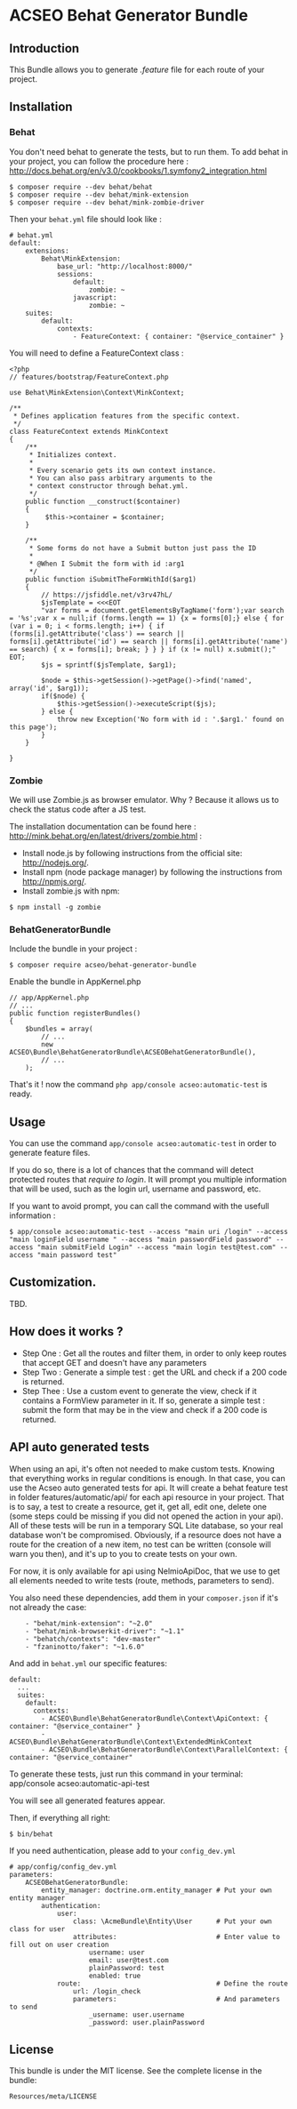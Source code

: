 # ACSEO Behat Generator Bundle

## Introduction

This Bundle allows you to generate *.feature* file for each route of your project.


## Installation

### Behat

You don't need behat to generate the tests, but to run them.
To add behat in your project, you can follow the procedure here : http://docs.behat.org/en/v3.0/cookbooks/1.symfony2_integration.html

```
$ composer require --dev behat/behat
$ composer require --dev behat/mink-extension
$ composer require --dev behat/mink-zombie-driver
```

Then your ```behat.yml``` file should look like :

```
# behat.yml
default:
    extensions:
        Behat\MinkExtension:
            base_url: "http://localhost:8000/"
            sessions:
                default:
                    zombie: ~
                javascript:
                    zombie: ~
    suites:
        default:
            contexts:
                - FeatureContext: { container: "@service_container" }
```

You will need to define a FeatureContext class :

```
<?php
// features/bootstrap/FeatureContext.php

use Behat\MinkExtension\Context\MinkContext;

/**
 * Defines application features from the specific context.
 */
class FeatureContext extends MinkContext
{
    /**
     * Initializes context.
     *
     * Every scenario gets its own context instance.
     * You can also pass arbitrary arguments to the
     * context constructor through behat.yml.
     */
    public function __construct($container)
    {
         $this->container = $container;
    }

    /**
     * Some forms do not have a Submit button just pass the ID
     *
     * @When I Submit the form with id :arg1
     */
    public function iSubmitTheFormWithId($arg1)
    {
        // https://jsfiddle.net/v3rv47hL/
        $jsTemplate = <<<EOT
        "var forms = document.getElementsByTagName('form');var search = '%s';var x = null;if (forms.length == 1) {x = forms[0];} else { for (var i = 0; i < forms.length; i++) { if (forms[i].getAttribute('class') == search || forms[i].getAttribute('id') == search || forms[i].getAttribute('name') == search) { x = forms[i]; break; } } } if (x != null) x.submit();"
EOT;
        $js = sprintf($jsTemplate, $arg1);

        $node = $this->getSession()->getPage()->find('named', array('id', $arg1));
        if($node) {
            $this->getSession()->executeScript($js);
        } else {
            throw new Exception('No form with id : '.$arg1.' found on this page');
        }
    }

}
```

### Zombie

We will use Zombie.js as browser emulator. Why ? Because it allows us to check the status code after a JS test.

The installation documentation can be found here : http://mink.behat.org/en/latest/drivers/zombie.html :

* Install node.js by following instructions from the official site: http://nodejs.org/.
* Install npm (node package manager) by following the instructions from http://npmjs.org/.
* Install zombie.js with npm:

```
$ npm install -g zombie
```

### BehatGeneratorBundle

Include the bundle in your project :

```
$ composer require acseo/behat-generator-bundle
```

Enable the bundle in AppKernel.php

```
// app/AppKernel.php
// ...
public function registerBundles()
{
    $bundles = array(
        // ...
        new ACSEO\Bundle\BehatGeneratorBundle\ACSEOBehatGeneratorBundle(),
        // ...
    );
```

That's it ! now the command ```php app/console acseo:automatic-test``` is ready.

## Usage

You can use the command ```app/console acseo:automatic-test``` in order to generate feature files.

If you do so, there is a lot of chances that the command will detect protected routes that *require to login*.
It will prompt you multiple information that will be used, such as the login url, username and password, etc.

If you want to avoid prompt, you can call the command with the usefull information :

```
$ app/console acseo:automatic-test --access "main uri /login" --access "main loginField username " --access "main passwordField password" --access "main submitField Login" --access "main login test@test.com" --access "main password test"

```

## Customization.

TBD.


## How does it works ?

* Step One : Get all the routes and filter them, in order to only keep routes that accept GET and doesn't have any parameters
* Step Two : Generate a simple test : get the URL and check if a 200 code is returned.
* Step Thee : Use a custom event to generate the view, check if it contains a FormView parameter in it. If so, generate a simple test : submit the form that may be in the view and check if a 200 code is returned.

## API auto generated tests

When using an api, it's often not needed to make custom tests. Knowing that everything works in regular conditions is enough. In that case, you can use the Acseo auto generated tests for api. It will create a behat feature test in folder features/automatic/api/ for each api resource in your project. That is to say, a test to create a resource, get it, get all, edit one, delete one (some steps could be missing if you did not opened the action in your api). All of these tests will be run in a temporary SQL Lite database, so your real database won't be compromised. Obviously, if a resource does not have a route for the creation of a new item, no test can be written (console will warn you then), and it's up to you to create tests on your own.

For now, it is only available for api using NelmioApiDoc, that we use to get all elements needed to write tests (route, methods, parameters to send).

You also need these dependencies, add them in your ``composer.json`` if it's not already the case:

```
    - "behat/mink-extension": "~2.0"
    - "behat/mink-browserkit-driver": "~1.1"
    - "behatch/contexts": "dev-master"
    - "fzaninotto/faker": "~1.6.0"
```

And add in ``behat.yml`` our specific features:

```
default:
  ...
  suites:
    default:
      contexts:
        - ACSEO\Bundle\BehatGeneratorBundle\Context\ApiContext: { container: "@service_container" }
        - ACSEO\Bundle\BehatGeneratorBundle\Context\ExtendedMinkContext
        - ACSEO\Bundle\BehatGeneratorBundle\Context\ParallelContext: { container: "@service_container"
```

To generate these tests, just run this command in your terminal:
app/console acseo:automatic-api-test

You will see all generated features appear.

Then, if everything all right:

```
$ bin/behat
```

If you need authentication, please add to your ``config_dev.yml``

```
# app/config/config_dev.yml
parameters:
    ACSEOBehatGeneratorBundle:
        entity_manager: doctrine.orm.entity_manager # Put your own entity manager
        authentication:
            user:
                class: \AcmeBundle\Entity\User      # Put your own class for user
                attributes:                         # Enter value to fill out on user creation
                    username: user
                    email: user@test.com
                    plainPassword: test
                    enabled: true
            route:                                  # Define the route
                url: /login_check
                parameters:                         # And parameters to send
                    _username: user.username
                    _password: user.plainPassword

```

## License

This bundle is under the MIT license. See the complete license in the bundle:

```
Resources/meta/LICENSE
```

